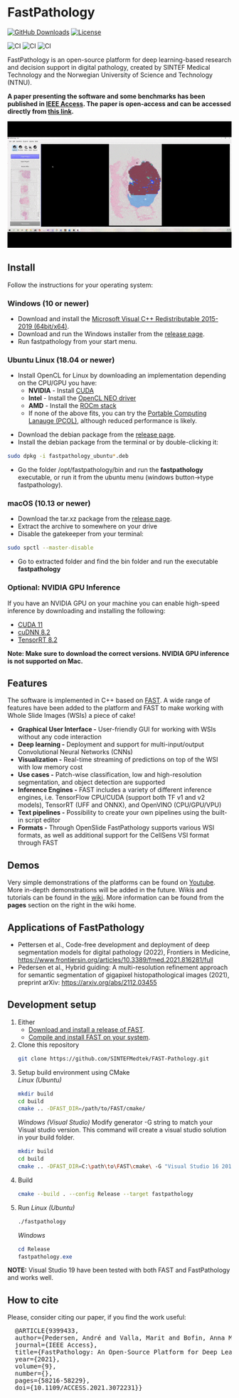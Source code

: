 FastPathology
===================================
[![GitHub Downloads](https://img.shields.io/github/downloads/SINTEFMedtek/FAST-Pathology/total?label=GitHub%20downloads&logo=github)](https://github.com/SINTEFMedtek/FAST-Pathology/releases)
[![License](https://img.shields.io/badge/License-BSD%202--Clause-orange.svg)](https://opensource.org/licenses/BSD-2-Clause)
<!--[![Paper](https://zenodo.org/badge/DOI/10.1038/s41598-017-17204-5.svg)](https://doi.org/10.1109/ACCESS.2021.3072231)-->

![CI](https://github.com/AICAN-Research/FAST-Pathology/workflows/Build%20Windows/badge.svg?branch=master&event=push)
![CI](https://github.com/AICAN-Research/FAST-Pathology/workflows/Build%20Ubuntu/badge.svg?branch=master&event=push)
![CI](https://github.com/AICAN-Research/FAST-Pathology/workflows/Build%20macOS/badge.svg?branch=master&event=push)

FastPathology is an open-source platform for deep learning-based research and decision support in digital pathology, created by SINTEF Medical Technology and the Norwegian University of Science and Technology (NTNU).

**A paper presenting the software and some benchmarks has been published in [IEEE Access](https://ieeexplore.ieee.org/document/9399433). The paper is open-access and can be accessed directly from [this link](https://ieeexplore.ieee.org/stamp/stamp.jsp?tp=&arnumber=9399433).**

![alt-text](data/Videos/pw_predictions.gif)

Install
-----------------------------------

Follow the instructions for your operating system:

### Windows (10 or newer)
* Download and install the [Microsoft Visual C++ Redistributable 2015-2019 (64bit/x64)](https://aka.ms/vs/16/release/vc_redist.x64.exe).
* Download and run the Windows installer from the [release page](https://github.com/AICAN-Research/FAST-Pathology/releases/).
* Run fastpathology from your start menu.

### Ubuntu Linux (18.04 or newer)
- Install OpenCL for Linux by downloading an implementation depending on the CPU/GPU you have:
   - **NVIDIA** - Install [CUDA](https://developer.nvidia.com/cuda-downloads)
   - **Intel** - Install the [OpenCL NEO driver](https://github.com/intel/compute-runtime/releases)
   - **AMD** - Install the [ROCm stack](https://rocmdocs.amd.com/en/latest/Installation_Guide/Installation-Guide.html)
   - If none of the above fits, you can try the [Portable Computing Lanauge (PCOL)](http://portablecl.org), although reduced performance is likely.
* Download the debian package from the [release page](https://github.com/AICAN-Research/FAST-Pathology/releases/).
* Install the debian package from the terminal or by double-clicking it:
```bash
sudo dpkg -i fastpathology_ubuntu*.deb
```
* Go the folder /opt/fastpathology/bin and run the **fastpathology** executable, or run it from the ubuntu menu (windows button->type fastpathology).

### macOS (10.13 or newer)
* Download the tar.xz package from the [release page](https://github.com/AICAN-Research/FAST-Pathology/releases/).
* Extract the archive to somewhere on your drive
* Disable the gatekeeper from your terminal:
```bash
sudo spctl --master-disable
```
* Go to extracted folder and find the bin folder and run the executable **fastpathology**

### Optional: NVIDIA GPU Inference
If you have an NVIDIA GPU on your machine you can enable high-speed inference by downloading and installing the following:
* [CUDA 11](https://developer.nvidia.com/cuda-toolkit-archive)
* [cuDNN 8.2](https://developer.nvidia.com/rdp/cudnn-archive)
* [TensorRT 8.2](https://developer.nvidia.com/nvidia-tensorrt-download)

**Note: Make sure to download the correct versions. NVIDIA GPU inference is not supported on Mac.**

Features
-----------------------------------
The software is implemented in C++ based on [FAST](https://github.com/smistad/FAST). A wide range of features have been added to the platform and FAST to make working with Whole Slide Images (WSIs) a piece of cake!
* **Graphical User Interface -** User-friendly GUI for working with WSIs without any code interaction
* **Deep learning -** Deployment and support for multi-input/output Convolutional Neural Networks (CNNs)
* **Visualization -** Real-time streaming of predictions on top of the WSI with low memory cost
* **Use cases -** Patch-wise classification, low and high-resolution segmentation, and object detection are supported
* **Inference Engines -** FAST includes a variety of different inference engines, i.e. TensorFlow CPU/CUDA (support both TF v1 and v2 models), TensorRT (UFF and ONNX), and OpenVINO (CPU/GPU/VPU)
* **Text pipelines -** Possibility to create your own pipelines using the built-in script editor
* **Formats -** Through OpenSlide FastPathology supports various WSI formats, as well as additional support for the CellSens VSI format through FAST

Demos
-----------------------------------
Very simple demonstrations of the platforms can be found on [Youtube](https://www.youtube.com/channel/UC4GM2KW54-vEZ0M1kH5-oig). More in-depth demonstrations will be added in the future. Wikis and tutorials can be found in the [wiki](https://github.com/SINTEFMedtek/FAST-Pathology/wiki). More information can be found from the **pages** section on the right in the wiki home.

Applications of FastPathology
-----------------------------------
* Pettersen et al., Code-free development and deployment of deep segmentation models for digital pathology (2022), Frontiers in Medicine, https://www.frontiersin.org/articles/10.3389/fmed.2021.816281/full
* Pedersen et al., Hybrid guiding: A multi-resolution refinement approach for semantic segmentation of gigapixel histopathological images (2021), preprint arXiv: https://arxiv.org/abs/2112.03455

Development setup
-----------------------------------
1. Either
   - [Download and install a release of FAST](https://fast.eriksmistad.no/install.html).
   - [Compile and install FAST on your system](https://fast.eriksmistad.no/building-fast.html).
2. Clone this repository
   ```bash
   git clone https://github.com/SINTEFMedtek/FAST-Pathology.git
   ```
3. Setup build environment using CMake  
   *Linux (Ubuntu)*
   ```bash
   mkdir build
   cd build
   cmake .. -DFAST_DIR=/path/to/FAST/cmake/
   ``` 
   *Windows (Visual Studio)*
   Modify generator -G string to match your Visual studio version. This command will create a visual studio solution in your build folder.
   ```bash
   mkdir build
   cd build
   cmake .. -DFAST_DIR=C:\path\to\FAST\cmake\ -G "Visual Studio 16 2019" -A x64
   ```
4. Build
   ```bash
   cmake --build . --config Release --target fastpathology
   ```
5. Run
   *Linux (Ubuntu)*
   ```bash
   ./fastpathology
   ```
   *Windows*
   ```powershell
   cd Release
   fastpathology.exe
   ```

**NOTE:** Visual Studio 19 have been tested with both FAST and FastPathology and works well.

How to cite
-----------------------------------
Please, consider citing our paper, if you find the work useful:
<pre>
  @ARTICLE{9399433,
  author={Pedersen, André and Valla, Marit and Bofin, Anna M. and De Frutos, Javier Pérez and Reinertsen, Ingerid and Smistad, Erik},
  journal={IEEE Access}, 
  title={FastPathology: An Open-Source Platform for Deep Learning-Based Research and Decision Support in Digital Pathology}, 
  year={2021},
  volume={9},
  number={},
  pages={58216-58229},
  doi={10.1109/ACCESS.2021.3072231}}
</pre>

